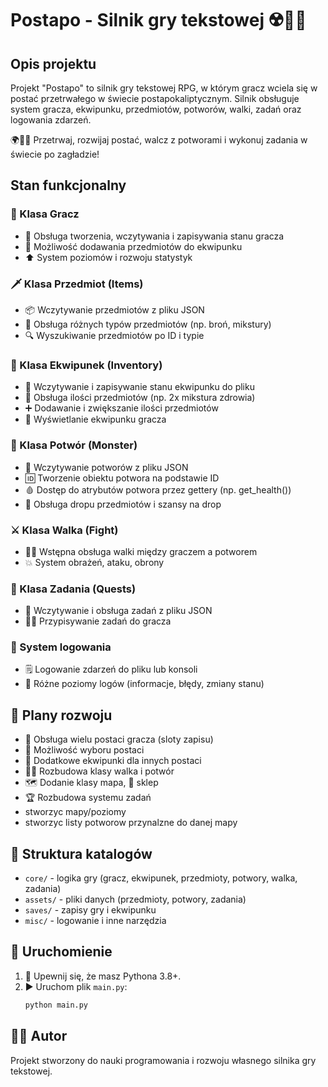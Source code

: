 # Postapo - Silnik gry tekstowej ☢️🧟‍♂️

## Opis projektu
Projekt "Postapo" to silnik gry tekstowej RPG, w którym gracz wciela się w postać przetrwałego w świecie postapokaliptycznym. Silnik obsługuje system gracza, ekwipunku, przedmiotów, potworów, walki, zadań oraz logowania zdarzeń. 

🌍🧑‍🚀 Przetrwaj, rozwijaj postać, walcz z potworami i wykonuj zadania w świecie po zagładzie!

## Stan funkcjonalny

### 👤 Klasa Gracz
- 📝 Obsługa tworzenia, wczytywania i zapisywania stanu gracza
- 🎒 Możliwość dodawania przedmiotów do ekwipunku
- ⬆️ System poziomów i rozwoju statystyk

### 🗡️ Klasa Przedmiot (Items)
- 📦 Wczytywanie przedmiotów z pliku JSON
- 🧪 Obsługa różnych typów przedmiotów (np. broń, mikstury)
- 🔍 Wyszukiwanie przedmiotów po ID i typie

### 🎒 Klasa Ekwipunek (Inventory)
- 💾 Wczytywanie i zapisywanie stanu ekwipunku do pliku
- 🔢 Obsługa ilości przedmiotów (np. 2x mikstura zdrowia)
- ➕ Dodawanie i zwiększanie ilości przedmiotów
- 👀 Wyświetlanie ekwipunku gracza

### 👹 Klasa Potwór (Monster)
- 🧬 Wczytywanie potworów z pliku JSON
- 🆔 Tworzenie obiektu potwora na podstawie ID
- 🩸 Dostęp do atrybutów potwora przez gettery (np. get_health())
- 🎲 Obsługa dropu przedmiotów i szansy na drop

### ⚔️ Klasa Walka (Fight)
- 🤼‍♂️ Wstępna obsługa walki między graczem a potworem
- 💥 System obrażeń, ataku, obrony

### 📜 Klasa Zadania (Quests)
- 📂 Wczytywanie i obsługa zadań z pliku JSON
- 🧑‍💼 Przypisywanie zadań do gracza

### 📝 System logowania
- 🗒️ Logowanie zdarzeń do pliku lub konsoli
- 🚦 Różne poziomy logów (informacje, błędy, zmiany stanu)

## 🚧 Plany rozwoju
- 👥 Obsługa wielu postaci gracza (sloty zapisu)
- 🔄 Możliwość wyboru postaci
- 🎒 Dodatkowe ekwipunki dla innych postaci
- 🧟‍♂️ Rozbudowa klasy walka i potwór
- 🗺️ Dodanie klasy mapa, 🛒 sklep
- 🏆 Rozbudowa systemu zadań
- stworzyc mapy/poziomy 
- stworzyc listy potworow przynalzne do danej mapy

## 📁 Struktura katalogów
- `core/` - logika gry (gracz, ekwipunek, przedmioty, potwory, walka, zadania)
- `assets/` - pliki danych (przedmioty, potwory, zadania)
- `saves/` - zapisy gry i ekwipunku
- `misc/` - logowanie i inne narzędzia

## 🚀 Uruchomienie
1. 🐍 Upewnij się, że masz Pythona 3.8+.
2. ▶️ Uruchom plik `main.py`:
   ```bash
   python main.py
   ```

## 👨‍💻 Autor
Projekt stworzony do nauki programowania i rozwoju własnego silnika gry tekstowej.
